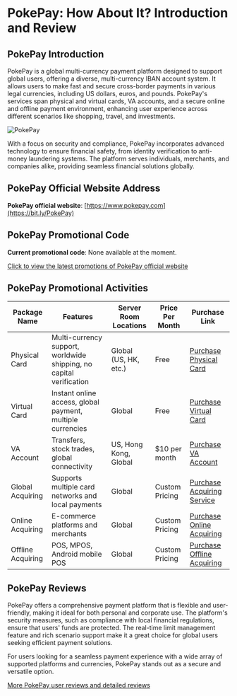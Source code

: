 # PokePay: How About It? Introduction and Review

## PokePay Introduction

PokePay is a global multi-currency payment platform designed to support global users, offering a diverse, multi-currency IBAN account system. It allows users to make fast and secure cross-border payments in various legal currencies, including US dollars, euros, and pounds. PokePay's services span physical and virtual cards, VA accounts, and a secure online and offline payment environment, enhancing user experience across different scenarios like shopping, travel, and investments. 

![PokePay](https://github.com/user-attachments/assets/3762a033-8549-4725-b21d-412d1712cbc4)

With a focus on security and compliance, PokePay incorporates advanced technology to ensure financial safety, from identity verification to anti-money laundering systems. The platform serves individuals, merchants, and companies alike, providing seamless financial solutions globally.

## PokePay Official Website Address

**PokePay official website**: [https://www.pokepay.com](https://bit.ly/PokePay)

## PokePay Promotional Code

**Current promotional code**: None available at the moment.

[Click to view the latest promotions of PokePay official website](https://bit.ly/PokePay)

## PokePay Promotional Activities

| Package Name         | Features                                                        | Server Room Locations        | Price Per Month         | Purchase Link                                      |
|----------------------|------------------------------------------------------------------|------------------------------|-------------------------|---------------------------------------------------|
| Physical Card         | Multi-currency support, worldwide shipping, no capital verification | Global (US, HK, etc.)        | Free                    | [Purchase Physical Card](https://bit.ly/PokePay) |
| Virtual Card          | Instant online access, global payment, multiple currencies       | Global                       | Free                    | [Purchase Virtual Card](https://bit.ly/PokePay)  |
| VA Account            | Transfers, stock trades, global connectivity                    | US, Hong Kong, Global         | $10 per month           | [Purchase VA Account](https://bit.ly/PokePay)    |
| Global Acquiring      | Supports multiple card networks and local payments              | Global                       | Custom Pricing           | [Purchase Acquiring Service](https://bit.ly/PokePay) |
| Online Acquiring      | E-commerce platforms and merchants                              | Global                       | Custom Pricing           | [Purchase Online Acquiring](https://bit.ly/PokePay) |
| Offline Acquiring     | POS, MPOS, Android mobile POS                                   | Global                       | Custom Pricing           | [Purchase Offline Acquiring](https://bit.ly/PokePay) |

## PokePay Reviews

PokePay offers a comprehensive payment platform that is flexible and user-friendly, making it ideal for both personal and corporate use. The platform's security measures, such as compliance with local financial regulations, ensure that users' funds are protected. The real-time limit management feature and rich scenario support make it a great choice for global users seeking efficient payment solutions.

For users looking for a seamless payment experience with a wide array of supported platforms and currencies, PokePay stands out as a secure and versatile option.

[More PokePay user reviews and detailed reviews](https://bit.ly/PokePay)
